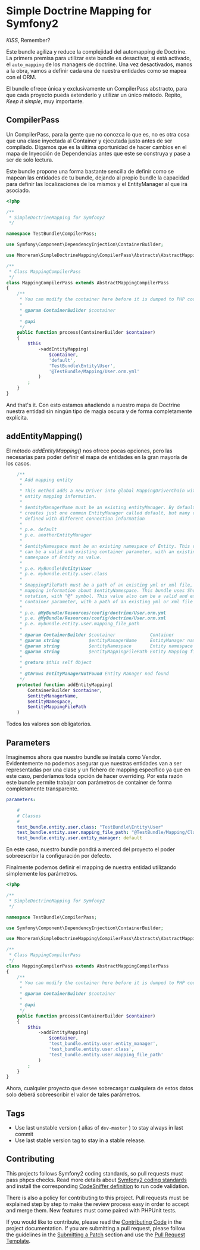 Simple Doctrine Mapping for Symfony2
=====

*KISS*, Remember?

Este bundle agiliza y reduce la complejidad del automapping de Doctrine. La
primera premisa para utilizar este bundle es desactivar, si está activado, el
`auto_mapping` de los managers de doctrine. Una vez desactivados, manos a la
obra, vamos a definir cada una de nuestra entidades como se mapea con el ORM.

El bundle ofrece única y exclusivamente un CompilerPass abstracto, para que
cada proyecto pueda extenderlo y utilizar un único método. Repito,
*Keep it simple*, muy importante.

CompilerPass
------------

Un CompilerPass, para la gente que no conozca lo que es, no es otra cosa que una
clase inyectada al Container y ejecutada justo antes de ser compilado. Digamos
que es la última oportunidad de hacer cambios en el mapa de Inyección de
Dependencias antes que este se construya y pase a ser de solo lectura.

Este bundle propone una forma bastante sencilla de definir como se mapean las
entidades de tu bundle, dejando al propio bundle la capacidad para definir
las localizaciones de los mismos y el EntityManager al que irá asociado.

``` php
<?php

/**
 * SimpleDoctrineMapping for Symfony2
 */

namespace TestBundle\CompilerPass;

use Symfony\Component\DependencyInjection\ContainerBuilder;

use Mmoreram\SimpleDoctrineMapping\CompilerPass\Abstracts\AbstractMappingCompilerPass;

/**
 * Class MappingCompilerPass
 */
class MappingCompilerPass extends AbstractMappingCompilerPass
{
    /**
     * You can modify the container here before it is dumped to PHP code.
     *
     * @param ContainerBuilder $container
     *
     * @api
     */
    public function process(ContainerBuilder $container)
    {
        $this
            ->addEntityMapping(
                $container,
                'default',
                'TestBundle\Entity\User',
                '@TestBundle/Mapping/User.orm.yml'
            )
        ;
    }
}
```

And that's it. Con esto estamos añadiendo a nuestro mapa de Doctrine nuestra
entidad sin ningún tipo de magia oscura y de forma completamente explícita.

addEntityMapping()
------------------

El método *addEntityMapping()* nos ofrece pocas opciones, pero las necesarias
para poder definir el mapa de entidades en la gran mayoría de los casos.

``` php
    /**
     * Add mapping entity
     *
     * This method adds a new Driver into global MappingDriverChain with single
     * entity mapping information.
     *
     * $entityManagerName must be an existing entityManager. By default doctrine
     * creates just one common EntityManager called default, but many can be
     * defined with different connection information
     *
     * p.e. default
     * p.e. anotherEntityManager
     *
     * $entityNamespace must be an existing namespace of Entity. This value also
     * can be a valid and existing container parameter, with an existing
     * namespace of Entity as value.
     *
     * p.e. MyBundle\Entity\User
     * p.e. mybundle.entity.user.class
     *
     * $mappingFilePath must be a path of an existing yml or xml file, with
     * mapping information about $entityNamespace. This bundle uses Short Bundle
     * notation, with "@" symbol. This value also can be a valid and existing
     * container parameter, with a path of an existing yml or xml file as value.
     *
     * p.e. @MyBundle/Resources/config/doctrine/User.orm.yml
     * p.e. @MyBundle/Resources/config/doctrine/User.orm.xml
     * p.e. mybundle.entity.user.mapping_file_path
     *
     * @param ContainerBuilder $container             Container
     * @param string           $entityManagerName     EntityManager name
     * @param string           $entityNamespace       Entity namespace
     * @param string           $entityMappingFilePath Entity Mapping file path
     *
     * @return $this self Object
     *
     * @throws EntityManagerNotFound Entity Manager nod found
     */
    protected function addEntityMapping(
        ContainerBuilder $container,
        $entityManagerName,
        $entityNamespace,
        $entityMappingFilePath
    )
```

Todos los valores son obligatorios.

Parameters
----------

Imaginemos ahora que nuestro bundle se instala como Vendor. Evidentemente no
podemos asegurar que nuestras entidades van a ser representadas por una
clase y un fichero de mapping específico ya que en este caso, perderíamos toda
opción de hacer overriding. Por esta razón este bundle permite trabajar con
parámetros de container de forma completamente transparente.

``` yml
parameters:

    #
    # Classes
    #
    test_bundle.entity.user.class: "TestBundle\Entity\User"
    test_bundle.entity.user.mapping_file_path: "@TestBundle/Mapping/Class.orm.yml"
    test_bundle.entity.user.entity_manager: default
```

En este caso, nuestro bundle pondrá a merced del proyecto el poder sobreescribir
la configuración por defecto.

Finalmente podemos definir el mapping de nuestra entidad utilizando simplemente
los parámetros.

``` php
<?php

/**
 * SimpleDoctrineMapping for Symfony2
 */

namespace TestBundle\CompilerPass;

use Symfony\Component\DependencyInjection\ContainerBuilder;

use Mmoreram\SimpleDoctrineMapping\CompilerPass\Abstracts\AbstractMappingCompilerPass;

/**
 * Class MappingCompilerPass
 */
class MappingCompilerPass extends AbstractMappingCompilerPass
{
    /**
     * You can modify the container here before it is dumped to PHP code.
     *
     * @param ContainerBuilder $container
     *
     * @api
     */
    public function process(ContainerBuilder $container)
    {
        $this
            ->addEntityMapping(
                $container,
                'test_bundle.entity.user.entity_manager',
                'test_bundle.entity.user.class',
                'test_bundle.entity.user.mapping_file_path'
            )
        ;
    }
}
```

Ahora, cualquier proyecto que desee sobrecargar cualquiera de estos datos solo
deberá sobreescribir el valor de tales parámetros.

Tags
----

* Use last unstable version ( alias of `dev-master` ) to stay always in last commit
* Use last stable version tag to stay in a stable release.

Contributing
------------

This projects follows Symfony2 coding standards, so pull requests must pass phpcs
checks. Read more details about
[Symfony2 coding standards](http://symfony.com/doc/current/contributing/code/standards.html)
and install the corresponding [CodeSniffer definition](https://github.com/opensky/Symfony2-coding-standard)
to run code validation.

There is also a policy for contributing to this project. Pull requests must
be explained step by step to make the review process easy in order to
accept and merge them. New features must come paired with PHPUnit tests.

If you would like to contribute, please read the [Contributing Code][1] in the project
documentation. If you are submitting a pull request, please follow the guidelines
in the [Submitting a Patch][2] section and use the [Pull Request Template][3].

[1]: http://symfony.com/doc/current/contributing/code/index.html
[2]: http://symfony.com/doc/current/contributing/code/patches.html#check-list
[3]: http://symfony.com/doc/current/contributing/code/patches.html#make-a-pull-request
